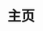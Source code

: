 ---
home: true
layout: BlogHome
icon: home
title: 主页
hero: false
heroImage: /logo.svg
heroText: 404的博客
heroFullScreen: false
tagline: 分享知识-分享快乐
article: false

projects:
  - icon: project
    name: Markdown
    desc: 增强语法
    link: https://plugin-md-enhance.vuejs.press/zh/guide/

  - icon: book
    name: paperswithcode
    desc: 论文分类
    link: https://paperswithcode.com/

  - icon: article
    name: arxiv
    desc: 最新论文
    link: https://arxiv.org/

  - icon: link
    name: 言图科技
    desc: 合作伙伴
    link: http://www.yantu-tech.com/


# projects:
#   - icon: project
#     name: 项目名称
#     desc: 项目详细描述
#     link: https://你的项目链接

#   - icon: link
#     name: 链接名称
#     desc: 链接详细描述
#     link: https://链接地址

#   - icon: book
#     name: 书籍名称
#     desc: 书籍详细描述
#     link: https://你的书籍链接

#   - icon: article
#     name: 文章名称
#     desc: 文章详细描述
#     link: https://你的文章链接

#   - icon: friend
#     name: 伙伴名称
#     desc: 伙伴详细介绍
#     link: https://你的伙伴链接

#   - icon: /logo.svg
#     name: 自定义项目
#     desc: 自定义详细介绍
#     link: https://你的自定义链接

footer: 分享知识-分享快乐
copyright: 404
---